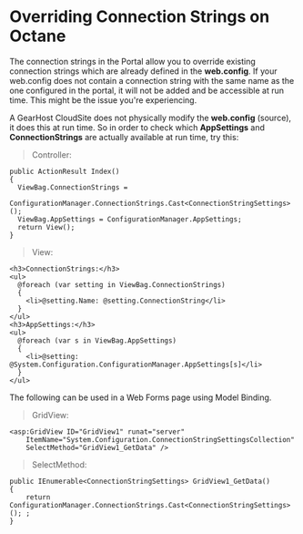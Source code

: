 # Overriding Connection Strings on Octane

The connection strings in the Portal allow you to override existing connection strings which are already defined in the **web.config**. If your web.config does not contain a connection string with the same name as the one configured in the portal, it will not be added and be accessible at run time. This might be the issue you're experiencing.

A GearHost CloudSite does not physically modify the **web.config** (source), it does this at run time. So in order to check which **AppSettings** and **ConnectionStrings** are actually available at run time, try this:

>Controller:

```
public ActionResult Index()
{
  ViewBag.ConnectionStrings =
    ConfigurationManager.ConnectionStrings.Cast<ConnectionStringSettings>();
  ViewBag.AppSettings = ConfigurationManager.AppSettings;
  return View();
}
```
>View:

```
<h3>ConnectionStrings:</h3>
<ul>
  @foreach (var setting in ViewBag.ConnectionStrings)
  {
    <li>@setting.Name: @setting.ConnectionString</li>
  }
</ul>
<h3>AppSettings:</h3>
<ul>
  @foreach (var s in ViewBag.AppSettings)
  {
    <li>@setting: @System.Configuration.ConfigurationManager.AppSettings[s]</li>
  }
</ul>
```

The following can be used in a Web Forms page using Model Binding.

>GridView:

```
<asp:GridView ID="GridView1" runat="server"
	ItemName="System.Configuration.ConnectionStringSettingsCollection"
	SelectMethod="GridView1_GetData" />
```

>SelectMethod:

```
public IEnumerable<ConnectionStringSettings> GridView1_GetData()
{
    return ConfigurationManager.ConnectionStrings.Cast<ConnectionStringSettings>(); ;
}
```
